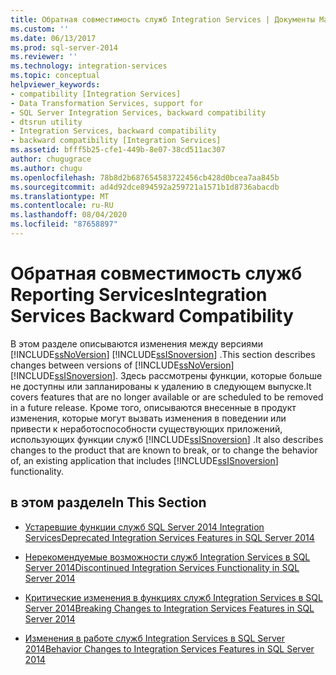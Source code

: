 ```yaml
---
title: Обратная совместимость служб Integration Services | Документы Майкрософт
ms.custom: ''
ms.date: 06/13/2017
ms.prod: sql-server-2014
ms.reviewer: ''
ms.technology: integration-services
ms.topic: conceptual
helpviewer_keywords:
- compatibility [Integration Services]
- Data Transformation Services, support for
- SQL Server Integration Services, backward compatibility
- dtsrun utility
- Integration Services, backward compatibility
- backward compatibility [Integration Services]
ms.assetid: bfff5b25-cfe1-449b-8e07-38cd511ac307
author: chugugrace
ms.author: chugu
ms.openlocfilehash: 78b8d2b687654583722456cb428d0bcea7aa845b
ms.sourcegitcommit: ad4d92dce894592a259721a1571b1d8736abacdb
ms.translationtype: MT
ms.contentlocale: ru-RU
ms.lasthandoff: 08/04/2020
ms.locfileid: "87658897"
---
```

# <a name="integration-services-backward-compatibility"></a><span data-ttu-id="bff2d-102">Обратная совместимость служб Reporting Services</span><span class="sxs-lookup"><span data-stu-id="bff2d-102">Integration Services Backward Compatibility</span></span>
  <span data-ttu-id="bff2d-103">В этом разделе описываются изменения между версиями [!INCLUDE[ssNoVersion](../includes/ssnoversion-md.md)] [!INCLUDE[ssISnoversion](../includes/ssisnoversion-md.md)] .</span><span class="sxs-lookup"><span data-stu-id="bff2d-103">This section describes changes between versions of [!INCLUDE[ssNoVersion](../includes/ssnoversion-md.md)] [!INCLUDE[ssISnoversion](../includes/ssisnoversion-md.md)].</span></span> <span data-ttu-id="bff2d-104">Здесь рассмотрены функции, которые больше не доступны или запланированы к удалению в следующем выпуске.</span><span class="sxs-lookup"><span data-stu-id="bff2d-104">It covers features that are no longer available or are scheduled to be removed in a future release.</span></span> <span data-ttu-id="bff2d-105">Кроме того, описываются внесенные в продукт изменения, которые могут вызвать изменения в поведении или привести к неработоспособности существующих приложений, использующих функции служб [!INCLUDE[ssISnoversion](../includes/ssisnoversion-md.md)] .</span><span class="sxs-lookup"><span data-stu-id="bff2d-105">It also describes changes to the product that are known to break, or to change the behavior of, an existing application that includes [!INCLUDE[ssISnoversion](../includes/ssisnoversion-md.md)] functionality.</span></span>  
  
## <a name="in-this-section"></a><span data-ttu-id="bff2d-106">в этом разделе</span><span class="sxs-lookup"><span data-stu-id="bff2d-106">In This Section</span></span>  
  
-   [<span data-ttu-id="bff2d-107">Устаревшие функции служб SQL Server 2014 Integration Services</span><span class="sxs-lookup"><span data-stu-id="bff2d-107">Deprecated Integration Services Features in SQL Server 2014</span></span>](../../2014/integration-services/deprecated-integration-services-features-in-sql-server-2014.md)  
  
-   [<span data-ttu-id="bff2d-108">Нерекомендуемые возможности служб Integration Services в SQL Server 2014</span><span class="sxs-lookup"><span data-stu-id="bff2d-108">Discontinued Integration Services Functionality in SQL Server 2014</span></span>](../../2014/integration-services/discontinued-integration-services-functionality-in-sql-server-2014.md)  
  
-   [<span data-ttu-id="bff2d-109">Критические изменения в функциях служб Integration Services в SQL Server 2014</span><span class="sxs-lookup"><span data-stu-id="bff2d-109">Breaking Changes to Integration Services Features in SQL Server 2014</span></span>](../../2014/integration-services/breaking-changes-to-integration-services-features-in-sql-server-2014.md)  
  
-   [<span data-ttu-id="bff2d-110">Изменения в работе служб Integration Services в SQL Server 2014</span><span class="sxs-lookup"><span data-stu-id="bff2d-110">Behavior Changes to Integration Services Features in SQL Server 2014</span></span>](../../2014/integration-services/behavior-changes-to-integration-services-features-in-sql-server-2014.md)  
  
  
